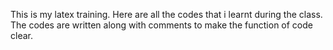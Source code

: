 This is my latex training. Here are all the codes that i learnt during the class. The codes are written along with comments to make the function of code clear.
